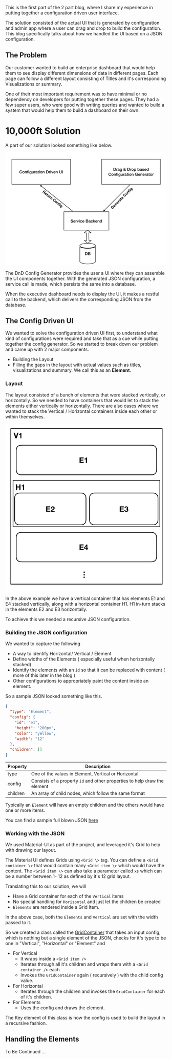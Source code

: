 This is the first part of the 2 part blog, where I share my experience in putting together a configuration driven user interface.

The solution consisted of the actual UI that is generated by configuration and admin app where a user can drag and drop to build the configuration.
This blog specifically talks about how we handled the UI based on a JSON configuration.

## The Problem

Our customer wanted to build an enterprise dashboard that would help them to see display different dimensions of data in different pages.
Each page can follow a different layout consisting of Titles and it's corresponding Visualizations or summary.

One of their most important requirement was to have minimal or no dependency on developers for putting together these pages.
They had a few super users, who were good with writing queries and wanted to build a system that would help them to build a dashboard on their own.

# 10,000ft Solution

A part of our solution looked something like below.

![Solution Blocks](./solution-blocks.png)

The DnD Config Generator provides the user a UI where they can assemble the UI components together.
With the generated JSON configuration, a service call is made, which persists the same into a database.

When the executive dashboard needs to display the UI, it makes a restful call to the backend, which delivers the corresponding JSON from the database.

## The Config Driven UI

We wanted to solve the configuration driven UI first, to understand what kind of configurations were required and take that as a cue while putting together the config generator.
So we started to break down our problem and came up with 2 major components.

- Building the Layout
- Filling the gaps in the layout with actual values such as titles, visualizations and summary. We call this as an **Element**.

### Layout

The layout consisted of a bunch of elements that were stacked vertically, or horizontally.
So we needed to have containers that would let to stack the elements either vertically or horizontally.
There are also cases where we wanted to stack the Vertical / Horizontal containers inside each other or within themselves.

![Layout example](./layout.png)

In the above example we have a vertical container that has elements E1 and E4 stacked vertically, along with a horizontal container H1.
H1 in-turn stacks in the elements E2 and E3 horizontally.

To achieve this we needed a recursive JSON configuration.

### Building the JSON configuration

We wanted to capture the following

- A way to identify Horizontal/ Vertical / Element
- Define widths of the Elements ( especially useful when horizontally stacked)
- Identify the elements with an `id` so that it can be replaced with content ( more of this later in the blog )
- Other configurations to appropriately paint the content inside an element.

So a sample JSON looked something like this.

```json
{
  "type": "Element",
  "config": {
    "id": "e1",
    "height": "200px",
    "color": "yellow",
    "width": "12"
  },
  "children": []
}
```

| Property | Description                                                               |
| -------- | ------------------------------------------------------------------------- |
| type     | One of the values in Element, Vertical or Horizontal                      |
| config   | Consists of a property `id` and other properties to help draw the element |
| children | An array of child nodes, which follow the same format                     |

Typically an `Element` will have an empty children and the others would have one or more items.

You can find a sample full blown JSON [here](./src/config/PageFormat.js)

### Working with the JSON

We used Material-UI as part of the project, and leveraged it's Grid to help with drawing our layout.

The Material UI defines Grids using `<Grid \>` tag. You can define a `<Grid container \>` that would contain many `<Grid item \>` which would have the content.
The `<Grid item \>` can also take a parameter called `xs` which can be a number between 1- 12 as defined by it's 12 grid layout.

Translating this to our solution, we will

- Have a Grid container for each of the `Vertical` items
- No special handling for `Horizontal` and just let the children be created
- `Elements` are rendered inside a Grid Item.

In the above case, both the `Elements` and `Vertical` are set with the width passed to it.

So we created a class called the [GridContainer](./src/components/GridContainer.js) that
takes an input config, which is nothing but a single element of the JSON, checks for it's type to be one in "Vertical", "Horizontal" or "Element" and

- For Vertical
  - It wraps inside a `<Grid item />`
  - Iterates through all it's children and wraps them with a `<Grid container />` each
  - Invokes the `GridContainer` again ( recursively ) with the child config value.
- For Horizontal
  - Iterates through the children and invokes the `GridContainer` for each of it's children.
- For Elements
  - Uses the config and draws the element.

The Key element of this class is how the config is used to build the layout in a recursive fashion.

## Handling the Elements

To Be Continued ...
